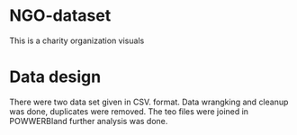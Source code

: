 # NGO-dataset
This is a charity organization visuals
# Data design
There were two data set given in CSV. format. Data wrangking and cleanup was done, duplicates were removed.
The teo files were joined in POWWERBIand further analysis was done. 
